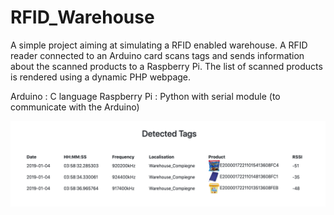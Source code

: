 # RFID_Warehouse

A simple project aiming at simulating a RFID enabled warehouse. A RFID reader connected to an Arduino card scans tags and sends information about the scanned products to a Raspberry Pi. The list of scanned products is rendered using a dynamic PHP webpage.

Arduino : C language
Raspberry Pi : Python with serial module (to communicate with the Arduino)

![Image](files/img/screenshot.png)
